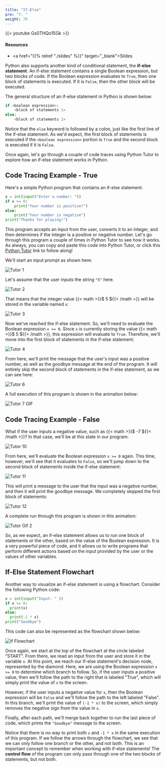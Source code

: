 ```yaml
---
title: "If-Else"
pre: "7. "
weight: 70
---
```


{{< youtube Gs0THQo15Gk  >}}

<!-- Old: eX2PD1z3au8 -->

#### Resources

* <a href="{{% relref "./slides" %}}" target="_blank">Slides</a>

Python also supports another kind of conditional statement, the **if-else statement**. An if-else statement contains a single Boolean expression, but two blocks of code. If the Boolean expression evaluates to `True`, then one block of statements is executed. If it is `False`, then the other block will be executed. 

The general structure of an if-else statement in Python is shown below:

```python
if <boolean expression>:
    <block of statements 1>
else:
    <block of statements 2>
```

Notice that the `else` keyword is followed by a colon, just like the first line of the if-else statement. As we'd expect, the first block of statements is executed if the `<boolean expression>` portion is `True` and the second block is executed if it is `False`. 

Once again, let's go through a couple of code traces using Python Tutor to explore how an if-else statement works in Python.

## Code Tracing Example - True

Here's a simple Python program that contains an if-else statement:

```python
x = int(input("Enter a number: "))
if x >= 0:
    print("Your number is positive!")
else:
    print("Your number is negative")
print("Thanks for playing!")
```

This program accepts an input from the user, converts it to an integer, and then determines if the integer is a positive or negative number. Let's go through this program a couple of times in Python Tutor to see how it works. As always, you can copy and paste this code into Python Tutor, or click this [Python Tutor](https://pythontutor.com/visualize.html#code=x%20%3D%20int%28input%28%22Enter%20a%20number%3A%20%22%29%29%0Aif%20x%20%3E%3D%200%3A%0A%20%20%20%20print%28%22Your%20number%20is%20positive!%22%29%0Aelse%3A%0A%20%20%20%20print%28%22Your%20number%20is%20negative%22%29%0Aprint%28%22Thanks%20for%20playing!%22%29&cumulative=false&curInstr=0&heapPrimitives=nevernest&mode=display&origin=opt-frontend.js&py=3&rawInputLstJSON=%5B%5D&textReferences=false) link to follow along!

We'll start an input prompt as shown here:

![Tutor 1](/images/04/tutor7_1.png?classes=border,shadow)

Let's assume that the user inputs the string `"5"` here. 

![Tutor 2](/images/04/tutor7_2.png?classes=border,shadow)

That means that the integer value {{< math >}}$ 5 ${{< /math >}} will be stored in the variable named `x`:

![Tutor 3](/images/04/tutor7_3.png?classes=border,shadow)

Now we've reached the if-else statement. So, we'll need to evaluate the Boolean expression `x >= 0`. Since `x` is currently storing the value {{< math >}}$ 5 ${{< /math >}}, this expression will evaluate to `True`. Therefore, we'll move into the first block of statements in the if-else statement:

![Tutor 4](/images/04/tutor7_4.png?classes=border,shadow)

From here, we'll print the message that the user's input was a positive number, as well as the goodbye message at the end of the program. It will entirely skip the second block of statements in the if-else statement, as we can see here:

![Tutor 6](/images/04/tutor7_6.png?classes=border,shadow)

A full execution of this program is shown in the animation below:

![Tutor 7 GIF](/images/04/tutor7.gif?classes=border,shadow)

## Code Tracing Example - False

What if the user inputs a negative value, such as {{< math >}}$ -7 ${{< /math >}}? In that case, we'll be at this state in our program:

![Tutor 10](/images/04/tutor8_3.png?classes=border,shadow)

From here, we'll evaluate the Boolean expression `x >= 0` again. This time, however, we'll see that it evaluates to `False`, so we'll jump down to the second block of statements inside the if-else statement:

![Tutor 11](/images/04/tutor8_4.png?classes=border,shadow)

This will print a message to the user that the input was a negative number, and then it will print the goodbye message. We completely skipped the first block of statements:

![Tutor 12](/images/04/tutor8_6.png?classes=border,shadow)

A complete run through this program is shown in this animation:

![Tutor Gif 2](/images/04/tutor8.gif?classes=border,shadow)

So, as we expect, an if-else statement allows us to run one block of statements or the other, based on the value of the Boolean expression. It is a very powerful piece of code, and it allows us to write programs that perform different actions based on the input provided by the user or the values of other variables. 

## If-Else Statement Flowchart

Another way to visualize an if-else statement is using a flowchart. Consider the following Python code:

```python
x = int(input("Input: " ))
if x >= 0:
  print(x)
else:
  print(-1 * x)
print("Goodbye")
```

This code can also be represented as the flowchart shown below:

![If Flowchart](/images/04/ifthenelse.png?classes=border,shadow)

Once again, we start at the top of the flowchart at the circle labeled "START". From there, we read an input from the user and store it in the variable `x`. At this point, we reach our if-else statement's decision node, represented by the diamond. Here, we are using the Boolean expression `x >= 0` to determine which branch to follow. So, if the user inputs a positive value, then we'll follow the path to the right that is labeled "True", which will simply print the value of `x` to the screen.

However, if the user inputs a negative value for `x`, then the Boolean expression will be `False` and we'll follow the path to the left labeled "False". In this branch, we'll print the value of `(-1 * x)` to the screen, which simply removes the negative sign from the value in `x`. 

Finally, after each path, we'll merge back together to run the last piece of code, which prints the `"Goodbye"` message to the screen.

Notice that there is no way to print both `x` and `-1 * x` in the same execution of this program. If we follow the arrows through the flowchart, we see that we can only follow one branch or the other, and not both. This is an important concept to remember when working with if-else statements! The **control flow** of the program can only pass through one of the two blocks of statements, but not both. 



